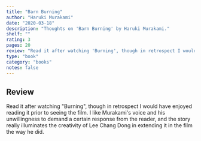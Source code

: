 ```yaml
---
title: "Barn Burning"
author: "Haruki Murakami"
date: "2020-03-18"
description: "Thoughts on 'Barn Burning' by Haruki Murakami."
shelf: ""
rating: 3
pages: 20
review: "Read it after watching 'Burning', though in retrospect I would have enjoyed reading it prior to seeing the film. I like Murakami's voice and his unwillingness to demand a certain response from the reader, and the story really illuminates the creativity of Lee Chang Dong in extending it in the film the way he did."
type: "book"
category: "books"
notes: false
---
```


## Review

Read it after watching "Burning", though in retrospect I would have enjoyed reading it prior to seeing the film. I like Murakami's voice and his unwillingness to demand a certain response from the reader, and the story really illuminates the creativity of Lee Chang Dong in extending it in the film the way he did.
